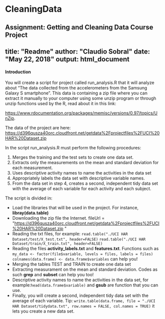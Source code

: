 # CleaningData
 Assignment: Getting and Cleaning Data Course Project
---
title: "Readme"
author: "Claudio  Sobral"
date: "May 22, 2018"
output: html_document
---
#### Introduction

You will create a script for project called run_analysis.R that it will analyze about “The data collected from the accelerometers from the Samsung Galaxy S smartphone”. 
This data is containing a zip file where you can extract it manually to your computer using some unzip program or through unzip functions used by the R, read about it in this link:

https://www.rdocumentation.org/packages/memisc/versions/0.97/topics/UnZip.

The data of the project are here:
https://d396qusza40orc.cloudfront.net/getdata%2Fprojectfiles%2FUCI%20HAR%20Dataset.zip 

In the script run_analysis.R must perform the following procedures:

1.	Merges the training and the test sets to create one data set.
2.	Extracts only the measurements on the mean and standard deviation for each measurement. 
3.	Uses descriptive activity names to name the activities in the data set
4.	Appropriately labels the data set with descriptive variable names. 
5.	From the data set in step 4, creates a second, independent tidy data set with the average of each variable for each activity and each subject.

The script is divided in:

* Load the libraries that will be used in the project. For instance,          **libray(data.table)**
* Downloading the zip file the Internet.
   fileUrl = "https://d396qusza40orc.cloudfront.net/getdata%2Fprojectfiles%2FUCI%20HAR%20Dataset.zip "
* Reading the txt files, for example:
  `read.table("./UCI HAR Dataset/test/X_test.txt", header=FALSE)`
  `read.table("./UCI HAR Dataset/train/X_train.txt", header=FALSE)`
* Reading the files **activity_labels.txt** and **features.txt**. Functions    such as
   `my_data <- factor(file$variable, levels = files, labels = files)`
   `colnames(data.frame) <- data.frame$variables` can help you!
* Merging the tables TEST and TRAIN to create one data set
* Extracting measurament on the mean and standard deviation. Codes as such    **grep** and **subset** can help you too!
* Descriptive activity names to name the activities in the data set, for      example:`head(data.frame$variable)` and **gsub** are function that you can   use.
* Finally, you will create a second, independent tidy data set with the average of each variable. 
Tip: ```write.table(data.frame, file = "./UCI HAR Dataset/tidydata.txt", row.names = FALSE, col.names = TRUE)``` it lets you create a new data set.
